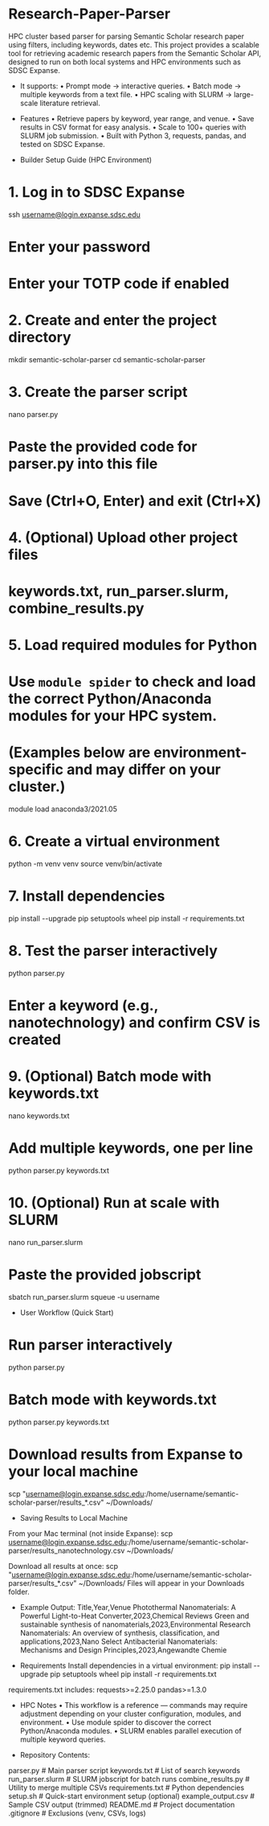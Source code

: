 # Research-Paper-Parser
HPC cluster based parser for parsing Semantic Scholar research paper using filters, including keywords, dates etc. 
This project provides a scalable tool for retrieving academic research papers from the Semantic Scholar API, designed to run on both local systems and HPC environments such as SDSC Expanse.

 - It supports:
	•	Prompt mode → interactive queries.
	•	Batch mode → multiple keywords from a text file.
	•	HPC scaling with SLURM → large-scale literature retrieval.

 - Features
	•	Retrieve papers by keyword, year range, and venue.
	•	Save results in CSV format for easy analysis.
	•	Scale to 100+ queries with SLURM job submission.
	•	Built with Python 3, requests, pandas, and tested on SDSC Expanse.

 - Builder Setup Guide (HPC Environment)
# 1. Log in to SDSC Expanse
ssh username@login.expanse.sdsc.edu
# Enter your password
# Enter your TOTP code if enabled

# 2. Create and enter the project directory
mkdir semantic-scholar-parser
cd semantic-scholar-parser

# 3. Create the parser script
nano parser.py
# Paste the provided code for parser.py into this file
# Save (Ctrl+O, Enter) and exit (Ctrl+X)

# 4. (Optional) Upload other project files
# keywords.txt, run_parser.slurm, combine_results.py

# 5. Load required modules for Python
# Use `module spider` to check and load the correct Python/Anaconda modules for your HPC system.
# (Examples below are environment-specific and may differ on your cluster.)
module load anaconda3/2021.05

# 6. Create a virtual environment
python -m venv venv
source venv/bin/activate

# 7. Install dependencies
pip install --upgrade pip setuptools wheel
pip install -r requirements.txt

# 8. Test the parser interactively
python parser.py
# Enter a keyword (e.g., nanotechnology) and confirm CSV is created

# 9. (Optional) Batch mode with keywords.txt
nano keywords.txt
# Add multiple keywords, one per line
python parser.py keywords.txt

# 10. (Optional) Run at scale with SLURM
nano run_parser.slurm
# Paste the provided jobscript
sbatch run_parser.slurm
squeue -u username


 - User Workflow (Quick Start)
# Run parser interactively
python parser.py

# Batch mode with keywords.txt
python parser.py keywords.txt

# Download results from Expanse to your local machine
scp "username@login.expanse.sdsc.edu:/home/username/semantic-scholar-parser/results_*.csv" ~/Downloads/

 - Saving Results to Local Machine

From your Mac terminal (not inside Expanse):
scp username@login.expanse.sdsc.edu:/home/username/semantic-scholar-parser/results_nanotechnology.csv ~/Downloads/

Download all results at once:
scp "username@login.expanse.sdsc.edu:/home/username/semantic-scholar-parser/results_*.csv" ~/Downloads/
Files will appear in your Downloads folder.

 - Example Output:
Title,Year,Venue
Photothermal Nanomaterials: A Powerful Light-to-Heat Converter,2023,Chemical Reviews
Green and sustainable synthesis of nanomaterials,2023,Environmental Research
Nanomaterials: An overview of synthesis, classification, and applications,2023,Nano Select
Antibacterial Nanomaterials: Mechanisms and Design Principles,2023,Angewandte Chemie

 - Requirements
Install dependencies in a virtual environment:
pip install --upgrade pip setuptools wheel
pip install -r requirements.txt

requirements.txt includes:
requests>=2.25.0
pandas>=1.3.0

 - HPC Notes
	•	This workflow is a reference — commands may require adjustment depending on your cluster configuration, modules, and environment.
	•	Use module spider to discover the correct Python/Anaconda modules.
	•	SLURM enables parallel execution of multiple keyword queries.

 - Repository Contents:
   
parser.py              # Main parser script
keywords.txt           # List of search keywords
run_parser.slurm       # SLURM jobscript for batch runs
combine_results.py     # Utility to merge multiple CSVs
requirements.txt       # Python dependencies
setup.sh               # Quick-start environment setup (optional)
example_output.csv     # Sample CSV output (trimmed)
README.md              # Project documentation
.gitignore             # Exclusions (venv, CSVs, logs)

